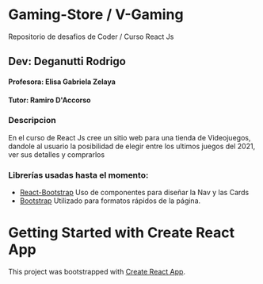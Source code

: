 # Gaming-Store / V-Gaming

Repositorio de desafios de Coder / Curso React Js

## Dev: Deganutti Rodrigo

#### Profesora: Elisa Gabriela Zelaya

#### Tutor: Ramiro D'Accorso

### Descripcion

En el curso de React Js cree un sitio web para una tienda de Videojuegos, dandole al usuario la posibilidad de elegir entre los ultimos juegos del 2021, ver sus detalles y comprarlos

### Librerías usadas hasta el momento:

- [React-Bootstrap](https://react-bootstrap.github.io/)
  Uso de componentes para diseñar la Nav y las Cards
- [Bootstrap](https://getbootstrap.com/)
  Utilizado para formatos rápidos de la página.

# Getting Started with Create React App

This project was bootstrapped with [Create React App](https://github.com/facebook/create-react-app).